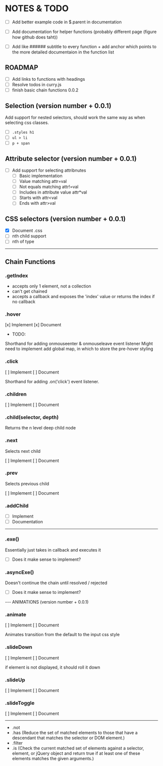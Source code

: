 # NOTES & TODO

- [ ] Add better example code in $.parent in documentation
- [ ] Add documentation for helper functions (probably different page (figure how github does taht))

- [ ] Add like ###### subtitle to every function + add anchor which points to the more detailed documentaion in the function list

## ROADMAP

- [ ] Add links to functions with headings
- [ ] Resolve todos in curry.js
- [ ] finish basic chain functions 0.0.2

## Selection (version number + 0.0.1)

Add support for nested selectors, should work the same way as when selecting css classes.

- [ ] `.styles h1`
- [ ] `ul > li`
- [ ] `p + span`

## Attribute selector (version number + 0.0.1)

- [ ] Add support for selecting attribnutes
  - [ ] Basic implementation
  - [ ] Value matching attr=val
  - [ ] Not equals matching attr!=val
  - [ ] Includes in attribute value attr\*val
  - [ ] Starts with attr<val
  - [ ] Ends with attr>val

## CSS selectors (version number + 0.0.1)

- [x] Document .css
- [ ] nth child support
- [ ] nth of type

---

## Chain Functions

### .getIndex

- accepts only 1 element, not a collection
- can't get chained
- accepts a callback and exposes the 'index' value or returns the index if no callback

### .hover

[x] Implement
[x] Document

- TODO:

Shorthand for adding onmouseenter & onmouseleave event listener
Might need to implement add global map, in which to store the pre-hover styling

### .click

[ ] Implement
[ ] Document

Shorthand for adding .on('click') event listener.

### .children

[ ] Implement
[ ] Document

### .child(selector, depth)

Returns the n level deep child node

### .next

Selects next child

[ ] Implement
[ ] Document

### .prev

Selects previous child

[ ] Implement
[ ] Document

### .addChild

- [ ] Implement
- [ ] Documentation

---

### .exe()

Essentially just takes in callback and executes it

- [ ] Does it make sense to implement?

### .asyncExe()

Doesn't continue the chain until resolved / rejected

- [ ] Does it make sense to implement?

--- ANIMATIONS (version number + 0.0.1)

### .animate

[ ] Implement
[ ] Document

Animates transition from the default to the input css style

### .slideDown

[ ] Implement
[ ] Document

if element is not displayed, it should roll it down

### .slideUp

[ ] Implement
[ ] Document

### .slideToggle

[ ] Implement
[ ] Document

---

- .not
- .has (Reduce the set of matched elements to those that have a descendant that matches the selector or DOM element.)
- .filter
- .is (Check the current matched set of elements against a selector, element, or jQuery object and return true if at least one of these elements matches the given arguments.)
